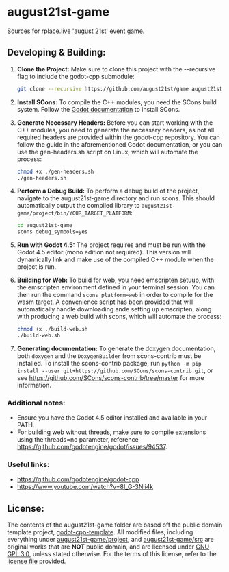 # august21st-game
Sources for rplace.live 'august 21st' event game.


## Developing & Building:
1. **Clone the Project:**
Make sure to clone this project with the --recursive flag to include the godot-cpp submodule:
   ```bash
   git clone --recursive https://github.com/august21st/game august21st-game
   ```

2. **Install SCons:**
To compile the C++ modules, you need the SCons build system. Follow the
[Godot documentation](https://docs.godotengine.org/en/stable/tutorials/scripting/gdextension/gdextension_cpp_example.html)
to install SCons.

3. **Generate Necessary Headers:**
Before you can start working with the C++ modules, you need to generate the necessary headers,
as not all required headers are provided within the godot-cpp repository.
You can follow the guide in the aforementioned Godot documentation,
or you can use the gen-headers.sh script on Linux, which will automate the process:
   ```bash
   chmod +x ./gen-headers.sh
   ./gen-headers.sh
   ```

4. **Perform a Debug Build:**
To perform a debug build of the project, navigate to the august21st-game directory and run scons.
This should automatically output the compiled library to `august21st-game/project/bin/YOUR_TARGET_PLATFORM`:
   ```bash
   cd august21st-game
   scons debug_symbols=yes
   ```

5. **Run with Godot 4.5:**
The project requires and must be run with the Godot 4.5 editor (mono edition not required).
This version will dynamically link and make use of the compiled C++ module when the project is run.

6. **Building for Web:**
To build for web, you need emscripten setuup, with the emscripten environment defined in your terminal
session. You can then run the command `scons platform=web` in order to compile for the wasm target. A
convenience script has been provided that will automatically handle downloading ande setting up emscripten,
along with producing a web build with scons, which will automate the process:
   ```bash
   chmod +x ./build-web.sh
   ./build-web.sh
   ```

7. **Generating documentation:**
To generate the doxygen documentation, both `doxygen` and the `DoxygenBuilder` from scons-contrib must be
installed. To install the scons-contrib package, run `python -m pip install --user git+https://github.com/SCons/scons-contrib.git`,
or see https://github.com/SCons/scons-contrib/tree/master for more information.

### Additional notes:
- Ensure you have the Godot 4.5 editor installed and available in your PATH.
- For building web without threads, make sure to compile extensions using the
 threads=no parameter, reference https://github.com/godotengine/godot/issues/94537.

### Useful links:
 - https://github.com/godotengine/godot-cpp
 - https://www.youtube.com/watch?v=8I_G-3Nii4k


## License:
The contents of the august21st-game folder are based off the public domain template
project, [godot-cpp-template](https://github.com/godotengine/godot-cpp-template). All modified files,
including everything under [august21st-game/project](./august21st-game/project), and
[august21st-game/src](./august21st-game/src) are original works that are **NOT** public
domain, and are licensed under [GNU GPL 3.0](https://www.gnu.org/licenses/gpl-3.0.en.html),
unless stated otherwise. For the terms of this license, refer to the [license file](./LICENSE)
provided.
